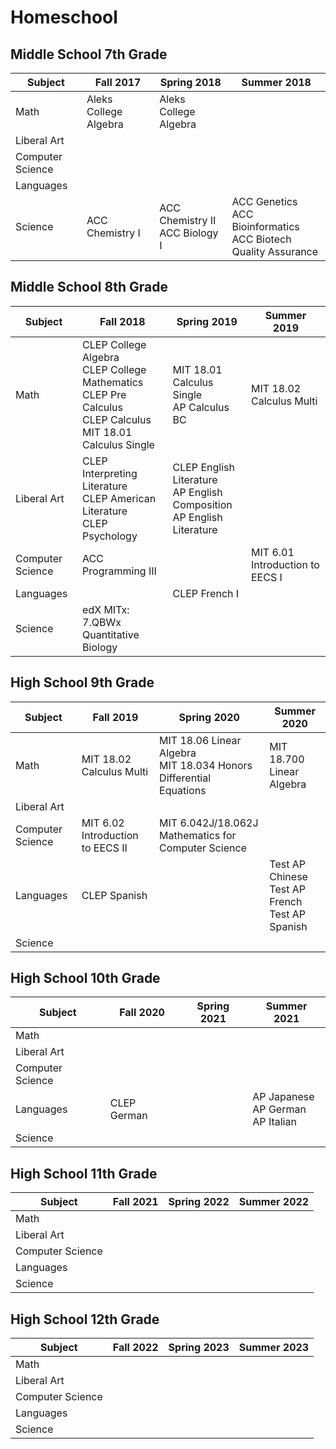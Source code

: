 # Homeschool

## Middle School 7th Grade

| Subject | Fall 2017 | Spring 2018 | Summer 2018 |
|---------|------|--------|--------|
| Math | Aleks College Algebra | Aleks College Algebra | |
| Liberal Art | | |
| Computer Science | | |
| Languages | | |
| Science | ACC Chemistry I | ACC Chemistry II  <br> ACC Biology I | ACC Genetics  <br> ACC Bioinformatics <br> ACC Biotech Quality Assurance |

## Middle School 8th Grade

| Subject | Fall 2018 | Spring 2019 | Summer 2019 |
|---------|------|--------|--------|
| Math | CLEP College Algebra <br> CLEP College Mathematics <br> CLEP Pre Calculus <br> CLEP Calculus <br> MIT 18.01 Calculus Single | MIT 18.01 Calculus Single <br> AP Calculus BC | MIT 18.02 Calculus Multi |
| Liberal Art | CLEP Interpreting Literature <br> CLEP American Literature <br> CLEP Psychology | CLEP English Literature <br> AP English Composition <br> AP English Literature |
| Computer Science | ACC Programming III | | MIT 6.01 Introduction to EECS I |
| Languages |  | CLEP French I |
| Science | edX MITx: 7.QBWx Quantitative Biology | | |

## High School 9th Grade

| Subject | Fall 2019 | Spring 2020 | Summer 2020 |
|---------|------|--------|--------|
| Math | MIT 18.02 Calculus Multi | MIT 18.06 Linear Algebra <br> MIT 18.034 Honors Differential Equations | MIT 18.700 Linear Algebra|
| Liberal Art | | |
| Computer Science | MIT 6.02 Introduction to EECS II | MIT 6.042J/18.062J Mathematics for Computer Science |
| Languages | CLEP Spanish | | Test AP Chinese <br> Test AP French <br> Test AP Spanish |
| Science | | | |

## High School 10th Grade

| Subject | Fall 2020 | Spring 2021 | Summer 2021 |
|---------|------|--------|--------|
| Math | | | |
| Liberal Art | | |
| Computer Science | | |
| Languages | CLEP German | | AP Japanese <br> AP German <br> AP Italian  |
| Science | | | |

## High School 11th Grade

| Subject | Fall 2021 | Spring 2022 | Summer 2022 |
|---------|------|--------|--------|
| Math | | | |
| Liberal Art | | |
| Computer Science | | |
| Languages | | |
| Science | | | |

## High School 12th Grade

| Subject | Fall 2022 | Spring 2023 | Summer 2023 |
|---------|------|--------|--------|
| Math | | | |
| Liberal Art | | |
| Computer Science | | |
| Languages | | |
| Science | | | |
